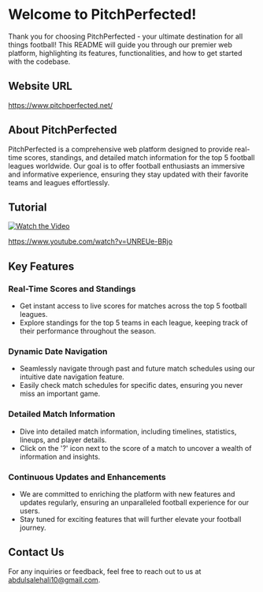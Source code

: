 # Welcome to PitchPerfected!

Thank you for choosing PitchPerfected - your ultimate destination for all things football! This README will guide you through our premier web platform, highlighting its features, functionalities, and how to get started with the codebase.

## Website URL

https://www.pitchperfected.net/

## About PitchPerfected

PitchPerfected is a comprehensive web platform designed to provide real-time scores, standings, and detailed match information for the top 5 football leagues worldwide. Our goal is to offer football enthusiasts an immersive and informative experience, ensuring they stay updated with their favorite teams and leagues effortlessly.

## Tutorial

[![Watch the Video](https://img.youtube.com/vi/UNREUe-BRjo/0.jpg)](https://www.youtube.com/watch?v=UNREUe-BRjo)

https://www.youtube.com/watch?v=UNREUe-BRjo
## Key Features

### Real-Time Scores and Standings
- Get instant access to live scores for matches across the top 5 football leagues.
- Explore standings for the top 5 teams in each league, keeping track of their performance throughout the season.

### Dynamic Date Navigation
- Seamlessly navigate through past and future match schedules using our intuitive date navigation feature.
- Easily check match schedules for specific dates, ensuring you never miss an important game.

### Detailed Match Information
- Dive into detailed match information, including timelines, statistics, lineups, and player details.
- Click on the '?' icon next to the score of a match to uncover a wealth of information and insights.

### Continuous Updates and Enhancements
- We are committed to enriching the platform with new features and updates regularly, ensuring an unparalleled football experience for our users.
- Stay tuned for exciting features that will further elevate your football journey.

## Contact Us

For any inquiries or feedback, feel free to reach out to us at abdulsalehali10@gmail.com.
